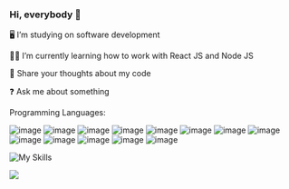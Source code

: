 ### Hi, everybody 👋

🖥 I’m studying on software development

👩‍🎓 I’m currently learning how to work with React JS and Node JS

💚 Share your thoughts about my code

❓ Ask me about something

Programming Languages:

![image](https://img.shields.io/badge/JavaScript-323330?style=for-the-badge&logo=javascript&logoColor=F7DF1E)
![image](https://img.shields.io/badge/React-20232A?style=for-the-badge&logo=react&logoColor=61DAFB)
![image](https://img.shields.io/badge/Node%20js-339933?style=for-the-badge&logo=nodedotjs&logoColor=white)
![image](https://img.shields.io/badge/HTML5-E34F26?style=for-the-badge&logo=html5&logoColor=white)
![image](https://img.shields.io/badge/CSS3-1572B6?style=for-the-badge&logo=css3&logoColor=white)
![image]()
![image]()
![image]()
![image]()
![image]()
![image]()
![image]()
![image]()

![My Skills](https://skillicons.dev/icons?i=js,html,css,nodejs,react,visualstudio,figma,firebase,github)

![](https://komarev.com/ghpvc/?username=makuzaza&style=plastic&color=green)

<!--
**Makuzaza/makuzaza** is a ✨ _special_ ✨ repository because its `README.md` (this file) appears on your GitHub profile.

Here are some ideas to get you started:

- 🔭 I’m currently working on ...
- 🌱 I’m currently learning ...
- 👯 I’m looking to collaborate on ...
- 🤔 I’m looking for help with ...
- 💬 Ask me about ...
- 📫 How to reach me: ...
- 😄 Pronouns: ...
- ⚡ Fun fact: ...
-->
